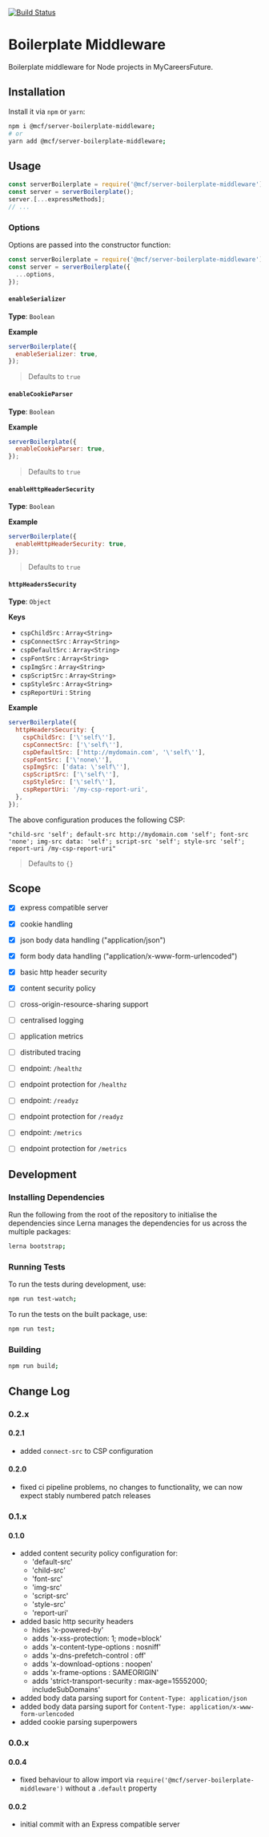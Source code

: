 [![Build Status](https://travis-ci.org/GovTechSG/mcf-boilerplate-js.svg?branch=master)](https://travis-ci.org/GovTechSG/mcf-boilerplate-js)

# Boilerplate Middleware
Boilerplate middleware for Node projects in MyCareersFuture.

## Installation
Install it via `npm` or `yarn`:

```sh
npm i @mcf/server-boilerplate-middleware;
# or
yarn add @mcf/server-boilerplate-middleware;
```

## Usage

```js
const serverBoilerplate = require('@mcf/server-boilerplate-middleware');
const server = serverBoilerplate();
server.[...expressMethods];
// ...
```

### Options
Options are passed into the constructor function:

```js
const serverBoilerplate = require('@mcf/server-boilerplate-middleware');
const server = serverBoilerplate({
  ...options,
});
```

#### `enableSerializer`
**Type**: `Boolean`

**Example**
```js
serverBoilerplate({
  enableSerializer: true,
});
```

> Defaults to `true`

#### `enableCookieParser`
**Type**: `Boolean`

**Example**
```js
serverBoilerplate({
  enableCookieParser: true,
});
```

> Defaults to `true`

#### `enableHttpHeaderSecurity`
**Type**: `Boolean`

**Example**
```js
serverBoilerplate({
  enableHttpHeaderSecurity: true,
});
```

> Defaults to `true`

#### `httpHeadersSecurity`
**Type**: `Object`

**Keys**
- `cspChildSrc` : `Array<String>`
- `cspConnectSrc` : `Array<String>`
- `cspDefaultSrc` : `Array<String>`
- `cspFontSrc` : `Array<String>`
- `cspImgSrc` : `Array<String>`
- `cspScriptSrc` : `Array<String>`
- `cspStyleSrc` : `Array<String>`
- `cspReportUri` : `String`

**Example**
```js
serverBoilerplate({
  httpHeadersSecurity: {
    cspChildSrc: ['\'self\''],
    cspConnectSrc: ['\'self\''],
    cspDefaultSrc: ['http://mydomain.com', '\'self\''],
    cspFontSrc: ['\'none\''],
    cspImgSrc: ['data: \'self\''],
    cspScriptSrc: ['\'self\''],
    cspStyleSrc: ['\'self\''],
    cspReportUri: '/my-csp-report-uri',
  },
});
```

The above configuration produces the following CSP:

```
"child-src 'self'; default-src http://mydomain.com 'self'; font-src 'none'; img-src data: 'self'; script-src 'self'; style-src 'self'; report-uri /my-csp-report-uri"
```

> Defaults to `{}`

## Scope
- [x] express compatible server
- [x] cookie handling
- [x] json body data handling ("application/json")
- [x] form body data handling ("application/x-www-form-urlencoded")
- [x] basic http header security
- [x] content security policy
- [ ] cross-origin-resource-sharing support
- [ ] centralised logging
- [ ] application metrics
- [ ] distributed tracing
- [ ] endpoint: `/healthz`
- [ ] endpoint protection for `/healthz`
- [ ] endpoint: `/readyz`
- [ ] endpoint protection for `/readyz`
- [ ] endpoint: `/metrics`
- [ ] endpoint protection for `/metrics`


## Development

### Installing Dependencies
Run the following from the root of the repository to initialise the dependencies since Lerna manages the dependencies for us across the multiple packages:

```sh
lerna bootstrap;
```

### Running Tests
To run the tests during development, use:

```sh
npm run test-watch;
```

To run the tests on the built package, use:

```sh
npm run test;
```

### Building
```sh
npm run build;
```

## Change Log 
### 0.2.x
#### 0.2.1
- added `connect-src` to CSP configuration
#### 0.2.0
- fixed ci pipeline problems, no changes to functionality, we can now expect stably numbered patch releases
### 0.1.x
#### 0.1.0
- added content security policy configuration for:
  - 'default-src'
  - 'child-src'
  - 'font-src'
  - 'img-src'
  - 'script-src'
  - 'style-src'
  - 'report-uri'
- added basic http security headers
  - hides 'x-powered-by'
  - adds 'x-xss-protection: 1; mode=block'
  - adds 'x-content-type-options : nosniff'
  - adds 'x-dns-prefetch-control : off'
  - adds 'x-download-options : noopen'
  - adds 'x-frame-options : SAMEORIGIN'
  - adds 'strict-transport-security : max-age=15552000; includeSubDomains'
- added body data parsing suport for `Content-Type: application/json`
- added body data parsing suport for `Content-Type: application/x-www-form-urlencoded`
- added cookie parsing superpowers

### 0.0.x
#### 0.0.4
- fixed behaviour to allow import via `require('@mcf/server-boilerplate-middleware')` without a `.default` property

#### 0.0.2
- initial commit with an Express compatible server